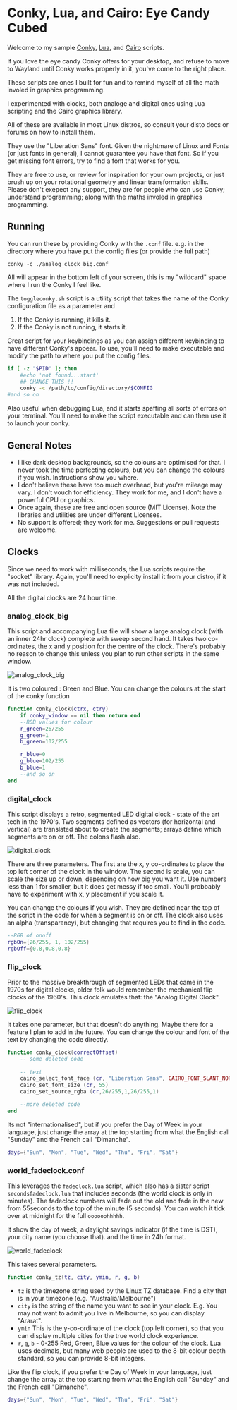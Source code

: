 # Conky, Lua, and Cairo: Eye Candy Cubed

Welcome to my sample [Conky](https://github.com/brndnmtthws/conky), [Lua](https://www.lua.org), and [Cairo](https://www.cairographics.org) scripts.

If you love the eye candy Conky offers for your desktop, and refuse to move to Wayland until Conky works properly in it, you've come to the right place.

These scripts are ones I built for fun and to remind myself of all the math involed in graphics programming.

I experimented with clocks, both analoge and digital ones using Lua scripting and the Cairo graphics library.

All of these are available in most Linux distros, so consult your disto docs or forums on how to install them.

They use the "Liberation Sans" font.  Given the nightmare of Linux and Fonts (or just fonts in general), I cannot guarantee you have that font.  So if you get missing font errors, try to find a font that works for you.

They are free to use, or review for inspiration for your own projects, or just brush up on your rotational geometry and linear transformation skills.  Please don't exepect any support, they are for people who can use Conky; understand programming; along with the maths involed in graphics programming.

## Running

You can run these by providing Conky with the `.conf` file.  e.g. in the directory where you have put the config files (or provide the full path)

```
conky -c ./analog_clock_big.conf
```

All will appear in the bottom left of your screen, this is my "wildcard" space where I run the Conky I feel like.  

The `toggleconky.sh` script is a utility script that takes the name of the Conky configuration file as a parameter and 

1. If the Conky is running, it kills it.
2. If the Conky is not running, it starts it.

Great script for your keybindings as you can assign different keybinding to have different Conky's appear.  To use, you'll need to make executable and modify the path to where you put the config files.

```bash
if [ -z "$PID" ]; then
	#echo 'not found...start'
	## CHANGE THIS !!
	conky -c /path/to/config/directory/$CONFIG
#and so on
```

Also useful when debugging Lua, and it starts spaffing all sorts of errors on your terminal.  You'll need to make the script executable and can then use it to launch your conky.

## General Notes

- I like dark desktop backgrounds, so the colours are optimised for that.  I never took the time perfecting colours, but you can change the colours if you wish.  Instructions show you where.
- I don't believe these have too much overhead, but you're mileage may vary.  I don't vouch for efficiency.  They work for me, and I don't have a powerful CPU or graphics.
- Once again, these are free and open source (MIT License).  Note the libraries and utilities are under different Licenses.
- No support is offered; they work for me.  Suggestions or pull requests are welcome.

## Clocks

Since we need to work with milliseconds, the Lua scripts require the "socket" library.  Again, you'll need to explicity install it from your distro, if it was not included.

All the digital clocks are 24 hour time.  

### analog_clock_big

This script and accompanying Lua file will show a large analog clock (with an inner 24hr clock) complete with sweep second hand.  It takes two co-ordinates, the x and y position for the centre of the clock.  There's probably no reason to change this unless you plan to run other scripts in the same window.

![analog_clock_big](./images/analogClockBig.png "24hr Analog clock")

It is two coloured : Green and Blue.  You can change the colours at the start of the conky function

```lua
function conky_clock(ctrx, ctry)
	if conky_window == nil then return end
	--RGB values for colour
	r_green=26/255
	g_green=1
	b_green=102/255

	r_blue=0
	g_blue=102/255
	b_blue=1
    --and so on
end
```

### digital_clock

This script displays a retro, segmented LED digital clock - state of the art tech in the 1970's.  Two segments defined as vectors (for horizontal and vertical) are translated about to create the segments; arrays define which segments are on or off.  The colons flash also.

![digital_clock](./images/digitalClock.png "Retro Digital Clock")

There are three parameters.  The first are the x, y co-ordinates to place the top left corner of the clock in the window.  The second is scale, you can scale the size up or down, depending on how big you want it.  Use numbers less than 1 for smaller, but it does get messy if too small.  You'll probbably have to experiment with x, y placement if you scale it.

You can change the colours if you wish.  They are defined near the top of the script in the code for when a segment is on or off. The clock also uses an alpha (transparancy), but changing that requires you to find in the code. 

```lua
--RGB of onoff
rgbOn={26/255, 1, 102/255}
rgbOff={0.8,0.8,0.8}
```

### flip_clock

Prior to the massive breakthrough of segmented LEDs that came in the 1970s for digital clocks, older folk would remember the mechanical flip clocks of the 1960's.  This clock emulates that: the "Analog Digital Clock".

![flip_clock](./images/flipClock.png "Retro Flip Clock")

It takes one parameter, but that doesn't do anything.  Maybe there for a feature I plan to add in the future.  You can change the colour and font of the text by changing the code directly.

```lua
function conky_clock(correctOffset)
	-- some deleted code
	  	
	-- text
	cairo_select_font_face (cr, "Liberation Sans", CAIRO_FONT_SLANT_NORMAL, CAIRO_FONT_WEIGHT_NORMAL)
	cairo_set_font_size (cr, 55)
	cairo_set_source_rgba (cr,26/255,1,26/255,1)

    --more deleted code
end
```

Its not "internationalised", but if you prefer the Day of Week in your language, just change the array at the top starting from what the English call "Sunday" and the French call "Dimanche". 

```lua
days={"Sun", "Mon", "Tue", "Wed", "Thu", "Fri", "Sat"}
```

### world_fadeclock.conf

This leverages the `fadeclock.lua` script, which also has a sister script `secondsfadeclock.lua` that includes seconds (the world clock is only in minutes).  The fadeclock numbers will fade out the old and fade in the new from 55seconds to the top of the minute (5 seconds).  You can watch it tick over at midnight for the full `oooooohhhhh`.

It show the day of week, a daylight savings indicator (if the time is DST), your city name (you choose that). and the time in 24h format.

![world_fadeclock](./images/worldFadeClock.png "World Clock with fade in/out numbers")

This takes several parameters.

```lua
function conky_tz(tz, city, ymin, r, g, b)
```

- `tz` is the timezone string used by the Linux TZ database.  Find a city that is in your timezone (e.g. "Australia/Melbourne")
- `city` is the string of the name you want to see in your clock.  E.g. You may not want to admit you live in Melbourne, so you can display "Ararat".
- `ymin` This is the y-co-ordinate of the clock (top left corner), so that you can display multiple cities for the true world clock experience.
- `r`, `g`, `b` - 0-255 Red, Green, Blue values for the colour of the clock.  Lua uses decimals, but many web people are used to the 8-bit colour depth standard, so you can provide 8-bit integers.

Like the flip clock, if you prefer the Day of Week in your language, just change the array at the top starting from what the English call "Sunday" and the French call "Dimanche". 

```lua
days={"Sun", "Mon", "Tue", "Wed", "Thu", "Fri", "Sat"}
```